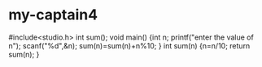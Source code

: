 # my-captain4
#include<studio.h>
int sum();
void main()
{int n;
printf("enter the value of n");
scanf("%d",&n);
sum(n)=sum(n)+n%10;
}
int sum(n)
{n=n/10;
return sum(n);
}
